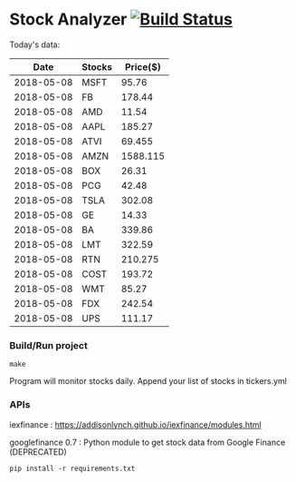 # Stock Analyzer [![Build Status](https://travis-ci.org/ogoyal/StockAnalyzer.svg?branch=master)](https://travis-ci.org/ogoyal/StockAnalyzer)

Today's data:

| Date| Stocks| Price($) | 
| --- | --- | ---  | 
| 2018-05-08| MSFT| 95.76 | 
| 2018-05-08| FB| 178.44 | 
| 2018-05-08| AMD| 11.54 | 
| 2018-05-08| AAPL| 185.27 | 
| 2018-05-08| ATVI| 69.455 | 
| 2018-05-08| AMZN| 1588.115 | 
| 2018-05-08| BOX| 26.31 | 
| 2018-05-08| PCG| 42.48 | 
| 2018-05-08| TSLA| 302.08 | 
| 2018-05-08| GE| 14.33 | 
| 2018-05-08| BA| 339.86 | 
| 2018-05-08| LMT| 322.59 | 
| 2018-05-08| RTN| 210.275 | 
| 2018-05-08| COST| 193.72 | 
| 2018-05-08| WMT| 85.27 | 
| 2018-05-08| FDX| 242.54 | 
| 2018-05-08| UPS| 111.17 | 

### Build/Run project

```
make
```

Program will monitor stocks daily. Append your list of stocks in tickers.yml

### APIs
iexfinance : https://addisonlynch.github.io/iexfinance/modules.html

googlefinance 0.7 : Python module to get stock data from Google Finance (DEPRECATED)

```
pip install -r requirements.txt
```

